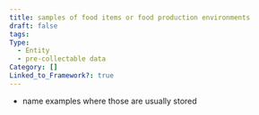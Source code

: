 ```yaml
---
title: samples of food items or food production environments
draft: false
tags: 
Type:
  - Entity
  - pre-collectable data
Category: []
Linked_to_Framework?: true
---
```

- name examples where those are usually stored